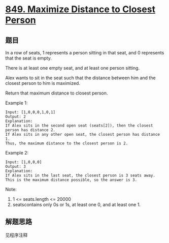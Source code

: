 # [849. Maximize Distance to Closest Person](https://leetcode-cn.com/problems/maximize-distance-to-closest-person/)

## 题目

In a row of seats, 1 represents a person sitting in that seat, and 0 represents that the seat is empty.

There is at least one empty seat, and at least one person sitting.

Alex wants to sit in the seat such that the distance between him and the closest person to him is maximized.

Return that maximum distance to closest person.

Example 1:

```text
Input: [1,0,0,0,1,0,1]
Output: 2
Explanation:
If Alex sits in the second open seat (seats[2]), then the closest person has distance 2.
If Alex sits in any other open seat, the closest person has distance 1.
Thus, the maximum distance to the closest person is 2.
```

Example 2:

```text
Input: [1,0,0,0]
Output: 3
Explanation:
If Alex sits in the last seat, the closest person is 3 seats away.
This is the maximum distance possible, so the answer is 3.
```

Note:

1. 1 <= seats.length <= 20000
1. seatscontains only 0s or 1s, at least one 0, and at least one 1.

## 解题思路

见程序注释
